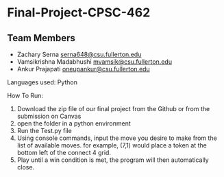 # Final-Project-CPSC-462
## Team Members
* Zachary Serna             serna648@csu.fullerton.edu
* Vamsikrishna Madabhushi   mvamsik@csu.fullerton.edu
* Ankur Prajapati           oneupankur@csu.fullerton.edu

Languages used: Python

How To Run:
1. Download the zip file of our final project from the Github or from the submission on Canvas
2. open the folder in a python environment
3. Run the Test.py file
4. Using console commands, input the move you desire to make from the list of available moves.
  for example,  (7,1) would place a token at the bottom left of the connect 4 grid.
5. Play until  a win condition is met, the program will then automatically close. 
